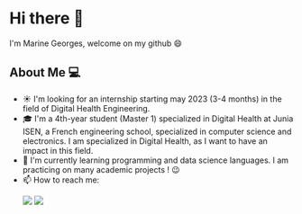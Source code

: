  

<!--
**marinegrgs/marinegrgs** is a ✨ _special_ ✨ repository because its `README.md` (this file) appears on your GitHub profile.

Here are some ideas to get you started:

- 🔭 I’m currently working on ...
- 🌱 I’m currently learning ...
- 👯 I’m looking to collaborate on ...
- 🤔 I’m looking for help with ...
- 💬 Ask me about ...
- 📫 How to reach me: ...
- 😄 Pronouns: ...
- ⚡ Fun fact: ...
-->

# Hi there 👋
I'm Marine Georges, welcome on my github 😄

## About Me :computer:

  - ☀️ I'm looking for an internship starting may 2023 (3-4 months) in the field of Digital Health Engineering.
  - 🎓 I'm a 4th-year student (Master 1) specialized in Digital Health at Junia ISEN, a French engineering school, specialized in computer science and electronics. I am specialized in Digital Health, as I want to have an impact in this field.
  - 🌱 I'm currently learning programming and data science languages. I am practicing on many academic projects ! 😉 
  - 📫 How to reach me: <br>
            <p>
            <a href="https://www.linkedin.com/in/marine-georges/"><img src="https://img.shields.io/badge/-Marine_Georges-blue?logo=linkedin&style=flat-square"></a>
            <a href="mailto:marine.georges01@gmail.com"><img src="https://img.shields.io/badge/-marine.georges01@gmail.com-white?logo=gmail&style=flat-square"/></a>
            </p>
           
        
